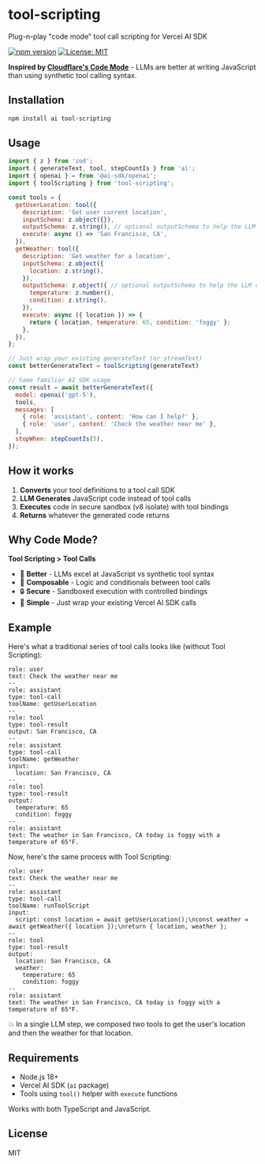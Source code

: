 # tool-scripting

Plug-n-play "code mode" tool call scripting for Vercel AI SDK

[![npm version](https://badge.fury.io/js/code-mode.svg)](https://badge.fury.io/js/tool-scripting)
[![License: MIT](https://img.shields.io/badge/License-MIT-yellow.svg)](https://opensource.org/licenses/MIT)

**Inspired by [Cloudflare's Code Mode](https://blog.cloudflare.com/code-mode/)** - LLMs are better at writing JavaScript than using synthetic tool calling syntax.

## Installation

```bash
npm install ai tool-scripting
```

## Usage

```javascript
import { z } from 'zod';
import { generateText, tool, stepCountIs } from 'ai';
import { openai } = from '@ai-sdk/openai';
import { toolScripting } from 'tool-scripting';

const tools = {
  getUserLocation: tool({
    description: 'Get user current location',
    inputSchema: z.object({}),
    outputSchema: z.string(), // optional outputSchema to help the LLM compose tool calls
    execute: async () => 'San Francisco, CA',
  }),
  getWeather: tool({
    description: 'Get weather for a location',
    inputSchema: z.object({
      location: z.string(),
    }),
    outputSchema: z.object({ // optional outputSchema to help the LLM compose tool calls
      temperature: z.number(),
      condition: z.string(),
    }),
    execute: async ({ location }) => {
      return { location, temperature: 65, condition: 'foggy' };
    },
  }),
};

// Just wrap your existing generateText (or streamText)
const betterGenerateText = toolScripting(generateText)

// Same familiar AI SDK usage
const result = await betterGenerateText({
  model: openai('gpt-5'),
  tools,
  messages: [
    { role: 'assistant', content: 'How can I help?' },
    { role: 'user', content: 'Check the weather near me' },
  ],
  stopWhen: stepCountIs(5),
});
```

## How it works

1. **Converts** your tool definitions to a tool call SDK
2. **LLM Generates** JavaScript code instead of tool calls
3. **Executes** code in secure sandbox (v8 isolate) with tool bindings
4. **Returns** whatever the generated code returns

## Why Code Mode?

**Tool Scripting > Tool Calls**

- 🧠 **Better** - LLMs excel at JavaScript vs synthetic tool syntax
- 🔧 **Composable** - Logic and conditionals between tool calls
- 🔒 **Secure** - Sandboxed execution with controlled bindings
- 🎯 **Simple** - Just wrap your existing Vercel AI SDK calls

## Example

Here's what a traditional series of tool calls looks like (without Tool Scripting):

```
role: user
text: Check the weather near me
--
role: assistant
type: tool-call
toolName: getUserLocation
--
role: tool
type: tool-result
output: San Francisco, CA
--
role: assistant
type: tool-call
toolName: getWeather
input:
  location: San Francisco, CA
--
role: tool
type: tool-result
output:
  temperature: 65
  condition: foggy
--
role: assistant
text: The weather in San Francisco, CA today is foggy with a temperature of 65°F.
```

Now, here's the same process with Tool Scripting:

```
role: user
text: Check the weather near me
--
role: assistant
type: tool-call
toolName: runToolScript
input:
  script: const location = await getUserLocation();\nconst weather = await getWeather({ location });\nreturn { location, weather };
--
role: tool
type: tool-result
output:
  location: San Francisco, CA
  weather:
    temperature: 65
    condition: foggy
--
role: assistant
text: The weather in San Francisco, CA today is foggy with a temperature of 65°F.
```

💥 In a single LLM step, we composed two tools to get the user's location and then the weather for that location.

## Requirements

- Node.js 18+
- Vercel AI SDK (`ai` package)
- Tools using `tool()` helper with `execute` functions

Works with both TypeScript and JavaScript.

## License

MIT